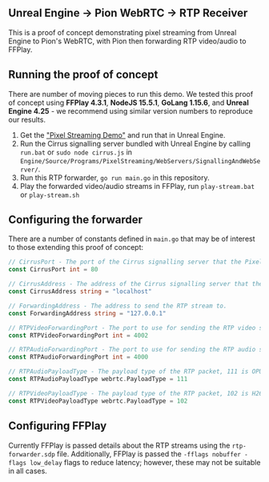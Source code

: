 ## Unreal Engine -> Pion WebRTC -> RTP Receiver

This is a proof of concept demonstrating pixel streaming from Unreal Engine to Pion's WebRTC, with Pion then forwarding RTP video/audio to FFPlay.

## Running the proof of concept

There are number of moving pieces to run this demo. We tested this proof of concept using **FFPlay 4.3.1**, **NodeJS 15.5.1**, **GoLang 1.15.6**, and **Unreal Engine 4.25** - we recommend using similar version numbers to reproduce our results.

1. Get the ["Pixel Streaming Demo"](https://docs.unrealengine.com/en-US/Resources/Showcases/PixelStreamingShowcase/index.html) and run that in Unreal Engine.
2. Run the Cirrus signalling server bundled with Unreal Engine by calling `run.bat` or `sudo node cirrus.js` in `Engine/Source/Programs/PixelStreaming/WebServers/SignallingAndWebServer/`.
3. Run this RTP forwarder, `go run main.go` in this repository. 
4. Play the forwarded video/audio streams in FFPlay, run `play-stream.bat` or `play-stream.sh`

## Configuring the forwarder
There are a number of constants defined in `main.go` that may be of interest to those extending this proof of concept:

```go
// CirrusPort - The port of the Cirrus signalling server that the Pixel Streaming instance is connected to.
const CirrusPort int = 80

// CirrusAddress - The address of the Cirrus signalling server that the Pixel Streaming instance is connected to.
const CirrusAddress string = "localhost"

// ForwardingAddress - The address to send the RTP stream to.
const ForwardingAddress string = "127.0.0.1"

// RTPVideoForwardingPort - The port to use for sending the RTP video stream.
const RTPVideoForwardingPort int = 4002

// RTPAudioForwardingPort - The port to use for sending the RTP audio stream.
const RTPAudioForwardingPort int = 4000

// RTPAudioPayloadType - The payload type of the RTP packet, 111 is OPUS.
const RTPAudioPayloadType webrtc.PayloadType = 111

// RTPVideoPayloadType - The payload type of the RTP packet, 102 is H264.
const RTPVideoPayloadType webrtc.PayloadType = 102
```

## Configuring FFPlay
Currently FFPlay is passed details about the RTP streams using the `rtp-forwarder.sdp` file.
Additionally, FFPlay is passed the `-fflags nobuffer -flags low_delay` flags to reduce latency; however, these may not be suitable in all cases.
